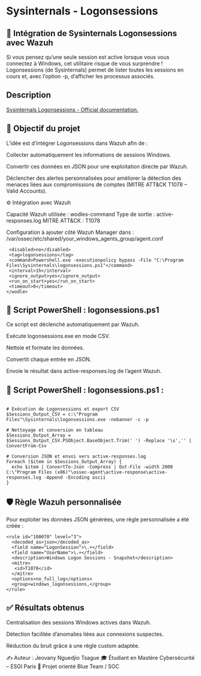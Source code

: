

# Sysinternals - Logonsessions 
## 🔐 Intégration de Sysinternals Logonsessions avec Wazuh

Si vous pensez qu’une seule session est active lorsque vous vous connectez à Windows, cet utilitaire risque de vous surprendre !
Logonsessions (de Sysinternals) permet de lister toutes les sessions en cours et, avec l’option -p, d’afficher les processus associés.

## Description

[Sysinternals Logonsessions - Official documentation.](https://docs.microsoft.com/en-us/sysinternals/downloads/logonsessions)

## 🎯 Objectif du projet

L’idée est d’intégrer Logonsessions dans Wazuh afin de :

Collecter automatiquement les informations de sessions Windows.

Convertir ces données en JSON pour une exploitation directe par Wazuh.

Déclencher des alertes personnalisées pour améliorer la détection des menaces liées aux compromissions de comptes (MITRE ATT&CK T1078 – Valid Accounts).

⚙️ Intégration avec Wazuh

Capacité Wazuh utilisée : wodles-command
Type de sortie : active-responses.log
MITRE ATT&CK : T1078

Configuration à ajouter côté Wazuh Manager dans :
/var/ossec/etc/shared/your_windows_agents_group/agent.conf


 ```<wodle name="command">
  <disabled>no</disabled>
  <tag>logonsessions</tag>
  <command>Powershell.exe -executionpolicy bypass -File "C:\Program Files\Sysinternals\logonsessions.ps1"</command>
  <interval>1h</interval>
  <ignore_output>yes</ignore_output>
  <run_on_start>yes</run_on_start>
  <timeout>0</timeout>
</wodle>
```
## 📜 Script PowerShell : logonsessions.ps1

Ce script est déclenché automatiquement par Wazuh.

Exécute logonsessions.exe en mode CSV.

Nettoie et formate les données.

Convertit chaque entrée en JSON.

Envoie le résultat dans active-responses.log de l’agent Wazuh.

## 📜 Script PowerShell : logonsessions.ps1 :

```################################

# Exécution de Logonsessions et export CSV
$Sessions_Output_CSV = c:\"Program Files"\Sysinternals\logonsessions.exe -nobanner -c -p

# Nettoyage et conversion en tableau
$Sessions_Output_Array = $Sessions_Output_CSV.PSObject.BaseObject.Trim(' ') -Replace '\s','' | ConvertFrom-Csv

# Conversion JSON et envoi vers active-responses.log
Foreach ($item in $Sessions_Output_Array) {
  echo $item | ConvertTo-Json -Compress | Out-File -width 2000 C:\"Program Files (x86)"\ossec-agent\active-response\active-responses.log -Append -Encoding ascii
}

```

## 🛡️ Règle Wazuh personnalisée

Pour exploiter les données JSON générées, une règle personnalisée a été créée :

```
<rule id="100070" level="3">
  <decoded_as>json</decoded_as>
  <field name="LogonSession">\.+</field>
  <field name="UserName">\.+</field>
  <description>Windows Logon Sessions - Snapshot</description>
  <mitre>
   <id>T1078</id>
  </mitre>
  <options>no_full_log</options>
  <group>windows_logonsessions,</group>
</rule>
```

## ✅ Résultats obtenus

Centralisation des sessions Windows actives dans Wazuh.

Détection facilitée d’anomalies liées aux connexions suspectes.

Réduction du bruit grâce à une règle custom adaptée.

✍️ Auteur : Jeovany Nguedjio Tsague
🎓 Étudiant en Mastère Cybersécurité – ESGI Paris
📌 Projet orienté Blue Team / SOC
